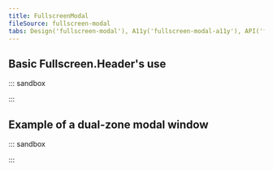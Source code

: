 ```yaml
---
title: FullscreenModal
fileSource: fullscreen-modal
tabs: Design('fullscreen-modal'), A11y('fullscreen-modal-a11y'), API('fullscreen-modal-api'), Example('fullscreen-modal-code'), Changelog('fullscreen-modal-changelog')
---
```


## Basic Fullscreen.Header's use

::: sandbox

<script lang="tsx">
import React, { useState } from 'react';
import FullscreenModal from '@semcore/ui/fullscreen-modal';
import Button from '@semcore/ui/button';

const Demo = () => {
  const [visible, setVisible] = useState(false);

  return (
    <>
      <Button use='primary' onClick={() => setVisible(true)}>
        Open fullscreen window
      </Button>
      <FullscreenModal visible={visible} onClose={() => setVisible(false)}>
        <FullscreenModal.Close />
        <FullscreenModal.Back>Go to Tool Name</FullscreenModal.Back>
        <FullscreenModal.Header title='Modal Window Title' description='Additional information' />
        <FullscreenModal.Footer />
      </FullscreenModal>
    </>
  );
};

</script>

:::

## Example of a dual-zone modal window

::: sandbox

<script lang="tsx">
import React, { useState } from 'react';
import FullscreenModal from '@semcore/ui/fullscreen-modal';
import { Text } from '@semcore/ui/typography';
import Button from '@semcore/ui/button';
import Divider from '@semcore/ui/divider';
import ArrowLeftM from '@semcore/ui/icon/ArrowLeft/m';
import ArrowRightM from '@semcore/ui/icon/ArrowRight/m';

const Demo = () => {
  const [visible, setVisible] = useState(false);

  return (
    <>
      <Button use='primary' onClick={() => setVisible(true)}>
        Open fullscreen window
      </Button>
      <FullscreenModal visible={visible} onClose={() => setVisible(false)}>
        <FullscreenModal.Close />
        <FullscreenModal.Back>Go to Tool Name</FullscreenModal.Back>
        <FullscreenModal.Header>
          <FullscreenModal.Title>Modal Window Title</FullscreenModal.Title>
          <FullscreenModal.Description>Additional information</FullscreenModal.Description>
        </FullscreenModal.Header>
        <FullscreenModal.Body>
          <FullscreenModal.Section>
            <Text size={400}>Content Title</Text>
          </FullscreenModal.Section>
          <FullscreenModal.Section style={{ background: '#eee', overflow: 'auto' }}>
            <div style={{ height: '1000px' }}>
              <Text size={400}>Content Title</Text>
            </div>
          </FullscreenModal.Section>
        </FullscreenModal.Body>
        <FullscreenModal.Footer justifyContent='center' alignItems='center'>
          <Button size='m' color='gray60' theme='muted' use='tertiary'>
            <Button.Addon>
              <ArrowLeftM />
            </Button.Addon>
            <Button.Text ml={2}>Previous content</Button.Text>
          </Button>
          <Divider orientation='vertical' h={26} mx={6} />
          <Button size='m' color='gray60' theme='muted' use='tertiary'>
            <Button.Text mr={2}>Next content</Button.Text>
            <Button.Addon>
              <ArrowRightM />
            </Button.Addon>
          </Button>
        </FullscreenModal.Footer>
      </FullscreenModal>
    </>
  );
};


</script>

:::
